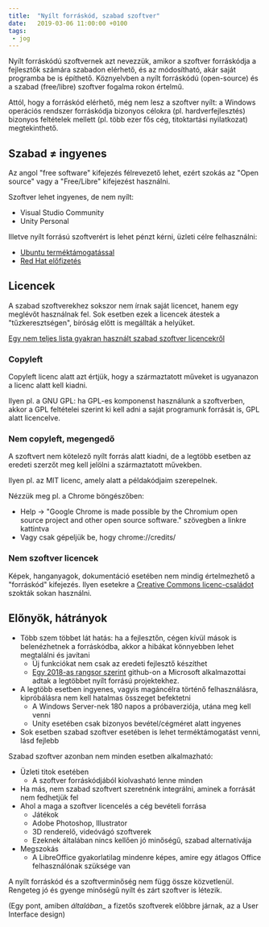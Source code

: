 ```yaml
---
title:  "Nyílt forráskód, szabad szoftver"
date:   2019-03-06 11:00:00 +0100
tags:
 - jog
---
```


Nyílt forráskódú szoftvernek azt nevezzük, amikor a szoftver forráskódja a fejlesztők számára szabadon elérhető, és az módosítható, akár saját programba be is építhető. Köznyelvben a nyílt forráskódú (open-source) és a szabad (free/libre) szoftver fogalma rokon értelmű.

Attól, hogy a forráskód elérhető, még nem lesz a szoftver nyílt: a Windows operációs rendszer forráskódja bizonyos célokra (pl. hardverfejlesztés) bizonyos feltételek mellett (pl. több ezer fős cég, titoktartási nyilatkozat) megtekinthető.

## Szabad ≠ ingyenes

Az angol "free software" kifejezés félrevezető lehet, ezért szokás az "Open source" vagy a "Free/Libre" kifejezést használni.

Szoftver lehet ingyenes, de nem nyílt:
* Visual Studio Community
* Unity Personal

Illetve nyílt forrású szoftverért is lehet pénzt kérni, üzleti célre felhasználni:
* [Ubuntu terméktámogatással](https://buy.ubuntu.com/)
* [Red Hat előfizetés](https://www.redhat.com/en/store/linux-platforms)

## Licencek

A szabad szoftverekhez sokszor nem írnak saját licencet, hanem egy meglévőt használnak fel. Sok esetben ezek a licencek átestek a "tűzkeresztségen", bíróság előtt is megállták a helyüket.

[Egy nem teljes lista gyakran használt szabad szoftver licencekről](https://www.gnu.org/licenses/license-list.html)

### Copyleft

Copyleft licenc alatt azt értjük, hogy a származtatott műveket is ugyanazon a licenc alatt kell kiadni.

Ilyen pl. a GNU GPL: ha GPL-es komponenst használunk a szoftverben, akkor a GPL feltételei szerint ki kell adni a saját programunk forrását is, GPL alatt licencelve.

### Nem copyleft, megengedő

A szoftvert nem kötelező nyílt forrás alatt kiadni, de a legtöbb esetben az eredeti szerzőt meg kell jelölni a származtatott művekben.

Ilyen pl. az MIT licenc, amely alatt a példakódjaim szerepelnek.

Nézzük meg pl. a Chrome böngészőben:
* Help -> "Google Chrome is made possible by the Chromium open source project and other open source software." szövegben a linkre kattintva
* Vagy csak gépeljük be, hogy chrome://credits/

### Nem szoftver licencek

Képek, hanganyagok, dokumentáció esetében nem mindig értelmezhető a "forráskód" kifejezés. Ilyen esetekre a [Creative Commons licenc-családot](https://creativecommons.org/choose/) szokták sokan használni.

## Előnyök, hátrányok

* Több szem többet lát hatás: ha a fejlesztőn, cégen kívül mások is belenézhetnek a forráskódba, akkor a hibákat könnyebben lehet megtalálni és javítani
  * Új funkciókat nem csak az eredeti fejlesztő készíthet
  * [Egy 2018-as rangsor szerint](https://www.infoworld.com/article/3253948/who-really-contributes-to-open-source.html#tk.twt_ifw) github-on a Microsoft alkalmazottai adtak a legtöbbet nyílt forrású projektekhez.
* A legtöbb esetben ingyenes, vagyis magáncélra történő felhasználásra, kipróbálásra nem kell hatalmas összeget befektetni
  * A Windows Server-nek 180 napos a próbaverziója, utána meg kell venni
  * Unity esetében csak bizonyos bevétel/cégméret alatt ingyenes
* Sok esetben szabad szoftver esetében is lehet terméktámogatást venni, lásd fejlebb

Szabad szoftver azonban nem minden esetben alkalmazható:

* Üzleti titok esetében
  * A szoftver forráskódjából kiolvasható lenne minden
* Ha más, nem szabad szoftvert szeretnénk integrálni, aminek a forrását nem fedhetjük fel
* Ahol a maga a szoftver licencelés a cég bevételi forrása
  * Játékok
  * Adobe Photoshop, Illustrator
  * 3D renderelő, videóvágó szoftverek
  * Ezeknek általában nincs kellően jó minőségű, szabad alternatívája
* Megszokás
  * A LibreOffice gyakorlatilag mindenre képes, amire egy átlagos Office felhasználónak szüksége van

A nyílt forráskód és a szoftverminőség nem függ össze közvetlenül. Rengeteg jó és gyenge minőségű nyílt és zárt szoftver is létezik.

(Egy pont, amiben _általában__ a fizetős szoftverek előbbre járnak, az a User Interface design)

